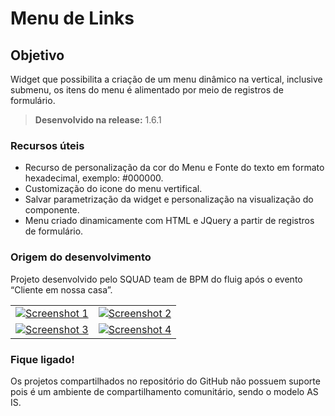 # Menu de Links

Objetivo
----
Widget que possibilita a criação de um menu dinâmico na vertical, inclusive submenu, os itens do menu é alimentado por meio de registros de formulário.

> **Desenvolvido na release:** 1.6.1

### Recursos úteis

* Recurso de personalização da cor do Menu e Fonte do texto em formato hexadecimal, exemplo: #000000.
* Customização do icone do menu vertifical.
* Salvar parametrização da widget e personalização na visualização do componente.
* Menu criado dinamicamente com HTML e JQuery a partir de registros de formulário.

### Origem do desenvolvimento

Projeto desenvolvido pelo SQUAD team de BPM do fluig após o evento “Cliente em nossa casa”.

<table>
  <tr>
    <td>
      <a href="https://github.com/fluig/Menu-de-Links/blob/master/Imagens/incluir-widget.jpg">
        <img src="https://github.com/fluig/Menu-de-Links/blob/master/Imagens/incluir-widget.jpg" alt="Screenshot 1">
      </a>
    </td>
    <td>
      <a href="https://github.com/fluig/Menu-de-Links/blob/master/Imagens/Registro-de-formulario.jpg">
        <img src="https://github.com/fluig/Menu-de-Links/blob/master/Imagens/Registro-de-formulario.jpg" alt="Screenshot 2">
      </a>
    </td>
  </tr>
  <tr>
    <td>
      <a href="https://github.com/fluig/Menu-de-Links/blob/master/Imagens/Configura%C3%A7%C3%A3o.jpg">
        <img src="https://github.com/fluig/Menu-de-Links/blob/master/Imagens/Configura%C3%A7%C3%A3o.jpg" alt="Screenshot 3">
      </a>
    </td>
    <td>
      <a href="https://github.com/fluig/Menu-de-Links/blob/master/Imagens/Visualiza%C3%A7%C3%A3o-final.jpg">
        <img src="https://github.com/fluig/Menu-de-Links/blob/master/Imagens/Visualiza%C3%A7%C3%A3o-final.jpg" alt="Screenshot 4">
      </a>
    </td>
  </tr>
</table>

### Fique ligado!

Os projetos compartilhados no repositório do GitHub não possuem suporte pois é um ambiente de compartilhamento comunitário, sendo o modelo AS IS. 
